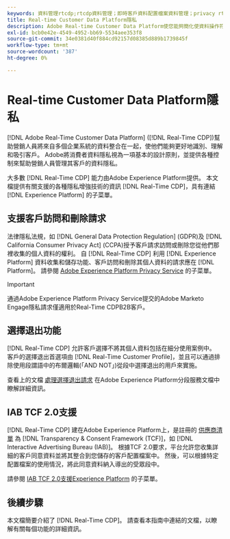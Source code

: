 ```yaml
---
keywords: 資料管理rtcdp;rtcdp資料管理；即時客戶資料配置檔案資料管理；privacy rtcdp;rtcdp privacy;
title: Real-time Customer Data Platform隱私
description: Adobe Real-time Customer Data Platform使您能夠簡化使資料操作符合隱私法規的流程。
exl-id: bcb0e42e-4549-4952-bb69-5534aee353f8
source-git-commit: 34e0381d40f884cd92157d08385d889b1739845f
workflow-type: tm+mt
source-wordcount: '387'
ht-degree: 0%

---
```


# Real-time Customer Data Platform隱私

[!DNL Adobe Real-Time Customer Data Platform] ([!DNL Real-Time CDP])幫助營銷人員將來自多個企業系統的資料整合在一起，使他們能夠更好地識別、理解和吸引客戶。 Adobe將消費者資料隱私視為一項基本的設計原則，並提供各種控制來幫助營銷人員管理其客戶的資料隱私。

大多數 [!DNL Real-Time CDP] 能力由Adobe Experience Platform提供。 本文檔提供有關支援的各種隱私增強技術的資訊 [!DNL Real-Time CDP]，具有連結 [!DNL Experience Platform] 的子菜單。

## 支援客戶訪問和刪除請求

法律隱私法規，如 [!DNL General Data Protection Regulation] (GDPR)及 [!DNL California Consumer Privacy Act] (CCPA)授予客戶請求訪問或刪除您從他們那裡收集的個人資料的權利。 自 [!DNL Real-Time CDP] 利用 [!DNL Experience Platform] 資料收集和儲存功能、客戶訪問和刪除其個人資料的請求應在 [!DNL Platform]。 請參閱 [Adobe Experience Platform Privacy Service](../../privacy-service/home.md) 的子菜單。

>[!IMPORTANT]
>
> 通過Adobe Experience Platform Privacy Service提交的Adobe Marketo Engage隱私請求僅適用於Real-Time CDPB2B客戶。

## 選擇退出功能

[!DNL Real-Time CDP] 允許客戶選擇不將其個人資料包括在細分使用案例中。 客戶的選擇退出首選項由 [!DNL Real-Time Customer Profile]，並且可以通過排除使用段謂語中的布爾邏輯(「AND NOT」)從段中選擇退出的用戶來實施。

查看上的文檔 [處理選擇退出請求](../../segmentation/consents.md) 在Adobe Experience Platform分段服務文檔中瞭解詳細資訊。

## IAB TCF 2.0支援

[!DNL Real-Time CDP] 建在Adobe Experience Platform上，是註冊的 [供應商清單](https://iabeurope.eu/vendor-list-tcf-v2-0/) 為 [!DNL Transparency & Consent Framework (TCF)]，如 [!DNL Interactive Advertising Bureau (IAB)]。 根據TCF 2.0要求，平台允許您收集詳細的客戶同意資料並將其整合到您儲存的客戶配置檔案中。 然後，可以根據特定配置檔案的使用情況，將此同意資料納入導出的受眾段中。

請參閱 [IAB TCF 2.0支援Experience Platform](../../landing/governance-privacy-security/consent/iab/overview.md) 的子菜單。

## 後續步驟

本文檔簡要介紹了 [!DNL Real-Time CDP]。 請查看本指南中連結的文檔，以瞭解有關每個功能的詳細資訊。
